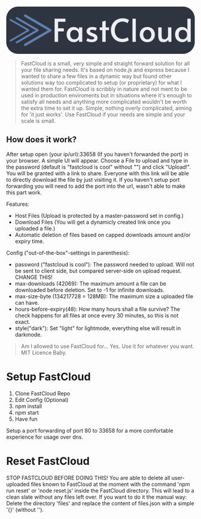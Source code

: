 ![# FastCloud](https://raw.githubusercontent.com/bluewingtitan/fastcloud/master/statics/Banner.png)

> FastCloud is a small, very simple and straight forward solution for all your file sharing needs. It's based on node.js and express because I wanted to share a few files in a dynamic way but found other solutions way too complicated to setup (or proprietary) for what I wanted them for.
> FastCloud is scribbly in nature and not ment to be used in production enviroments but in situations where it's enough to satisfy all needs and anything more complicated wouldn't be worth the extra time to set it up. Simple, nothing overly complicated, aiming for 'it just works'. Use FastCloud if your needs are simple and your scale is small.


## How does it work?
After setup open (your ip/url):33658 (If you haven't forwarded the port) in your browser.
A simple UI will appear. Choose a File to upload and type in the password (default is "fastcloud is cool" without "") and click "Upload!".
You will be granted with a link to share. Everyone with this link will be able to directly download the file by just visiting it.
If you haven't setup port forwarding you will need to add the port into the url, wasn't able to make this part work.

Features:

- Host Files (Upload is protected by a master-password set in config.)
- Download Files (You will get a dynamicly created link once you uploaded a file.)
- Automatic deletion of files based on capped downloads amount and/or expiry time.



Config ("out-of-the-box"-settings in parenthesis):

- password ("fastcloud is cool"): The password needed to upload. Will not be sent to client side, but compared server-side on upload request. CHANGE THIS!
- max-downloads (42069): The maximum amount a file can be downloaded before deletion. Set to -1 for infinite downloads.
- max-size-byte (134217728 = 128MB): The maximum size a uploaded file can have.
- hours-before-expiry(48): How many hours shall a file survive? The check happens for all files at once every 30 minutes, so this is not exact.
- style("dark"): Set "light" for lightmode, everything else will result in darkmode.


>Am I allowed to use FastCloud for...
Yes.
Use it for whatever you want.
MIT Licence Baby.




# Setup FastCloud
1. Clone FastCloud Repo
2. Edit Config (Optional)
3. npm install
4. npm start
5. Have fun

Setup a port forwarding of port 80 to 33658 for a more comfortable experience for usage over dns.


# Reset FastCloud
STOP FASTCLOUD BEFORE DOING THIS!
You are able to delete all user-uploaded files known to FastCloud at the moment with the command 'npm run reset' or 'node reset.js' inside the FastCloud directory.
This will lead to a clean slate without any files left over.
If you want to do it the manual way: Delete the directory 'files' and replace the content of files.json with a simple '{}' (without '').
